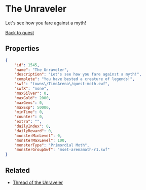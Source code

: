 # The Unraveler

Let's see how you fare against a myth!

[Back to quest](../quests.md)

## Properties

```json
{
    "id": 1545,
    "name": "The Unraveler",
    "description": "Let's see how you fare against a myth!",
    "complete": "You have bested a creature of legends!",
    "swf": "towns\/TimeArena\/quest-moth.swf",
    "swfX": "none",
    "maxSilver": 0,
    "maxGold": 2000,
    "maxGems": 0,
    "maxExp": 50000,
    "minTime": 0,
    "counter": 0,
    "extra": "",
    "dailyIndex": 0,
    "dailyReward": 0,
    "monsterMinLevel": 0,
    "monsterMaxLevel": 100,
    "monsterType": "Primordial Moth",
    "monsterGroupSwf": "mset-arenamoth-r1.swf"
}
```

## Related

- [Thread of the Unraveler](../items/18373-thread-of-the-unraveler.md)

